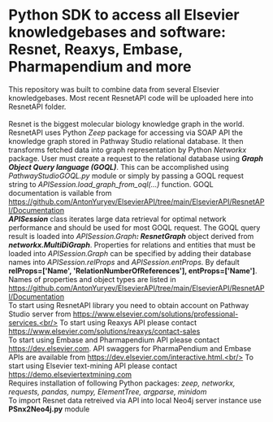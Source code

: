 # Python SDK to access all Elsevier knowledgebases and software: Resnet, Reaxys, Embase, Pharmapendium and more
This repository was built to combine data from several Elsevier knowledgebases.  Most recent ResnetAPI code will be uploaded here into ResnetAPI folder.<br/><br/>
Resnet is the biggest molecular biology knowledge graph in the world. ResnetAPI uses Python *Zeep* package for accessing via SOAP API the knowledge graph stored in Pathway Studio relational database. It then transforms fetched data into graph representation by Python *Networkx* package. User must create a request to the relational database using _**Graph Object Query language (GOQL)**_. This can be accomplished using *PathwayStudioGOQL.py* module or simply by passing a GOQL request string to *APISession.load_graph_from_oql(...)* function. GOQL documentation is vailable from https://github.com/AntonYuryev/ElsevierAPI/tree/main/ElsevierAPI/ResnetAPI/Documentation<br/>_**APISession**_ class iterates large data retrieval for optimal network performance and should be used for most GOQL request. The GOQL query result is loaded into *APISession.Graph*_**: ResnetGraph**_ object derived from _**networkx.MultiDiGraph**_. Properties for relations and entities that must be loaded into *APISession.Graph* can be specified by adding their database names into *APISession.relProps* and *APISession.entProps*. By default **relProps=['Name', 'RelationNumberOfReferences'], entProps=['Name']**. Names of properties and object types are listed in https://github.com/AntonYuryev/ElsevierAPI/tree/main/ElsevierAPI/ResnetAPI/Documentation<br/>
To start using ResnetAPI library you need to obtain account on Pathway Studio server from https://www.elsevier.com/solutions/professional-services.<br/>
To start using Reaxys API please contact https://www.elsevier.com/solutions/reaxys/contact-sales<br/>
To start using Embase and Pharmapendium API please contact https://dev.elsevier.com.  API swaggers for PharmaPendium and Embase APIs are available from https://dev.elsevier.com/interactive.html.<br/>
To start using Elsevier text-mining API please contact https://demo.elseviertextmining.com<br/>
Requires installation of following Python packages: *zeep, networkx, requests, pandas, numpy, ElementTree, argparse, minidom*<br/>
To import Resnet data retreived via API into local Neo4j server instance use **PSnx2Neo4j.py** module
